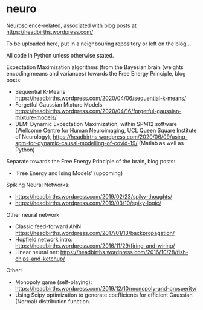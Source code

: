 # neuro
Neuroscience-related, associated with blog posts at https://headbirths.wordpress.com/

To be uploaded here, put in a neighbouring repository or left on the blog...

All code in Python unless otherwise stated.

Expectation Maximization algorithms (from the Bayesian brain (weights encoding means and variances) towards the Free Energy Principle, blog posts:
* Sequential K-Means https://headbirths.wordpress.com/2020/04/06/sequential-k-means/
* Forgetful Gaussian Mixture Models https://headbirths.wordpress.com/2020/04/16/forgetful-gaussian-mixture-models/
* DEM: Dynamic Expectation Maximization, within SPM12 software (Wellcome Centre for Human Neuroimaging, UCL Queen Square Institute of Neurology), https://headbirths.wordpress.com/2020/06/09/using-spm-for-dynamic-causal-modelling-of-covid-19/ (Matlab as well as Python)

Separate towards the Free Energy Principle of the brain, blog posts:
* 'Free Energy and Ising Models' (upcoming)

Spiking Neural Networks:
* https://headbirths.wordpress.com/2019/02/23/spiky-thoughts/
* https://headbirths.wordpress.com/2019/03/10/spiky-logic/

Other neural network
* Classic feed-forward ANN: https://headbirths.wordpress.com/2017/01/13/backpropagation/
* Hopfield network intro: https://headbirths.wordpress.com/2016/11/29/firing-and-wiring/
* Linear neural net: https://headbirths.wordpress.com/2016/10/28/fish-chips-and-ketchup/

Other:
* Monopoly game (self-playing): https://headbirths.wordpress.com/2019/12/10/monopoly-and-prosperity/
* Using Scipy optimization to generate coefficients for efficient Gaussian (Normal) distribution function.



